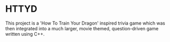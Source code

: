 # HTTYD
This project is a 'How To Train Your Dragon' inspired trivia game which was then integrated into a much larger, movie themed, question-driven game written using C++.

